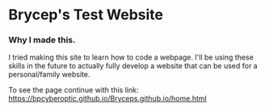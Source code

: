 # Brycep's Test Website
### Why I made this.
  I tried making this site to learn how to code a webpage. I'll be using these skills in the future to actually fully develop a website that can be used for a personal/family website.

To see the page continue with this link: https://bpcyberoptic.github.io/Bryceps.github.io/home.html
